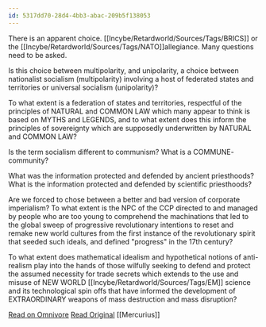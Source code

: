 ```yaml
---
id: 5317dd70-28d4-4bb3-abac-209b5f138053
---
```

There is an apparent choice. [[Incybe/Retardworld/Sources/Tags/BRICS]] or the [[Incybe/Retardworld/Sources/Tags/NATO]]allegiance. Many questions need to be asked.

Is this choice between multipolarity, and unipolarity, a choice between nationalist socialism (multipolarity) involving a host of federated states and territories or universal socialism (unipolarity)?

To what extent is a federation of states and territories, respectful of the principles of NATURAL and COMMON LAW which many appear to think is based on MYTHS and LEGENDS, and to what extent does this inform the principles of sovereignty which are supposedly underwritten by NATURAL and COMMON LAW? 

Is the term socialism different to communism? 
What is a COMMUNE- community? 

What was the information protected and defended by ancient priesthoods? 
What is the information protected and defended by scientific priesthoods? 

Are we forced to chose between a better and bad version of corporate imperialism? To what extent is the NPC of the CCP directed to and managed by people who are too young to comprehend the machinations that led to the global sweep of progressive revolutionary intentions to reset and remake new world cultures from the first instance of the revolutionary spirit that seeded such ideals, and defined "progress" in the 17th century? 

To what extent does mathematical idealism and hypothetical notions of anti-realism play into the hands of those wilfully seeking to defend and protect the assumed necessity for trade secrets which extends to the use and misuse of NEW WORLD [[Incybe/Retardworld/Sources/Tags/EM]] science and its technological spin offs that have informed the development of EXTRAORDINARY weapons of mass destruction and mass disruption?


[Read on Omnivore](https://omnivore.app/me/https-x-com-mcp-358-status-1766624920388374911-s-46-18e289c1bf5)
[Read Original](https://twitter.com/mcp358/status/1766624920388374911)
[[Mercurius]]
